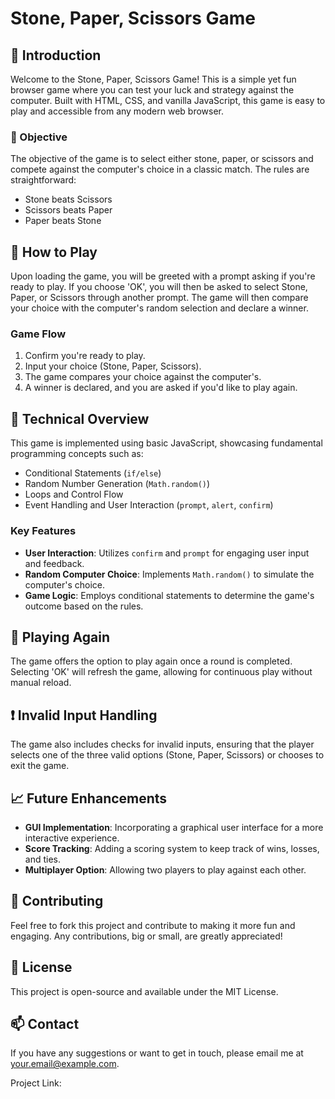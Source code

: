 # Stone, Paper, Scissors Game

## 🎲 Introduction
Welcome to the Stone, Paper, Scissors Game! This is a simple yet fun browser game where you can test your luck and strategy against the computer. Built with HTML, CSS, and vanilla JavaScript, this game is easy to play and accessible from any modern web browser.

### 🎯 Objective
The objective of the game is to select either stone, paper, or scissors and compete against the computer's choice in a classic match. The rules are straightforward:
- Stone beats Scissors
- Scissors beats Paper
- Paper beats Stone

## 🚀 How to Play
Upon loading the game, you will be greeted with a prompt asking if you're ready to play. If you choose 'OK', you will then be asked to select Stone, Paper, or Scissors through another prompt. The game will then compare your choice with the computer's random selection and declare a winner.

### Game Flow
1. Confirm you're ready to play.
2. Input your choice (Stone, Paper, Scissors).
3. The game compares your choice against the computer's.
4. A winner is declared, and you are asked if you'd like to play again.

## 📝 Technical Overview
This game is implemented using basic JavaScript, showcasing fundamental programming concepts such as:
- Conditional Statements (`if/else`)
- Random Number Generation (`Math.random()`)
- Loops and Control Flow
- Event Handling and User Interaction (`prompt`, `alert`, `confirm`)

### Key Features
- **User Interaction**: Utilizes `confirm` and `prompt` for engaging user input and feedback.
- **Random Computer Choice**: Implements `Math.random()` to simulate the computer's choice.
- **Game Logic**: Employs conditional statements to determine the game's outcome based on the rules.

## 🔄 Playing Again
The game offers the option to play again once a round is completed. Selecting 'OK' will refresh the game, allowing for continuous play without manual reload.

## ❗ Invalid Input Handling
The game also includes checks for invalid inputs, ensuring that the player selects one of the three valid options (Stone, Paper, Scissors) or chooses to exit the game.

## 📈 Future Enhancements
- **GUI Implementation**: Incorporating a graphical user interface for a more interactive experience.
- **Score Tracking**: Adding a scoring system to keep track of wins, losses, and ties.
- **Multiplayer Option**: Allowing two players to play against each other.

## 🤝 Contributing
Feel free to fork this project and contribute to making it more fun and engaging. Any contributions, big or small, are greatly appreciated!

## 📜 License
This project is open-source and available under the MIT License.

## 📫 Contact
If you have any suggestions or want to get in touch, please email me at your.email@example.com.

Project Link: [](https://github.com/yourusername/stone-paper-scissors)
